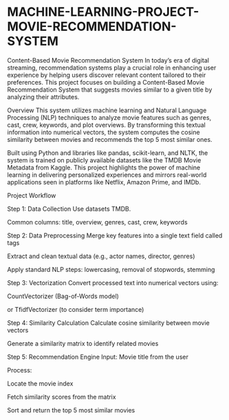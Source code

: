 # MACHINE-LEARNING-PROJECT-MOVIE-RECOMMENDATION-SYSTEM

Content-Based Movie Recommendation System
In today’s era of digital streaming, recommendation systems play a crucial role in enhancing user experience by helping users discover relevant content tailored to their preferences. This project focuses on building a Content-Based Movie Recommendation System that suggests movies similar to a given title by analyzing their attributes.

Overview
This system utilizes machine learning and Natural Language Processing (NLP) techniques to analyze movie features such as genres, cast, crew, keywords, and plot overviews. By transforming this textual information into numerical vectors, the system computes the cosine similarity between movies and recommends the top 5 most similar ones.

Built using Python and libraries like pandas, scikit-learn, and NLTK, the system is trained on publicly available datasets like the TMDB Movie Metadata from Kaggle.
This project highlights the power of machine learning in delivering personalized experiences and mirrors real-world applications seen in platforms like Netflix, Amazon Prime, and IMDb.

Project Workflow

Step 1: Data Collection
Use datasets TMDB.

Common columns: title, overview, genres, cast, crew, keywords

Step 2: Data Preprocessing
Merge key features into a single text field called tags

Extract and clean textual data (e.g., actor names, director, genres)

Apply standard NLP steps: lowercasing, removal of stopwords, stemming

Step 3: Vectorization
Convert processed text into numerical vectors using:

CountVectorizer (Bag-of-Words model)

or TfidfVectorizer (to consider term importance)

Step 4: Similarity Calculation
Calculate cosine similarity between movie vectors

Generate a similarity matrix to identify related movies

Step 5: Recommendation Engine
Input: Movie title from the user

Process:

Locate the movie index

Fetch similarity scores from the matrix

Sort and return the top 5 most similar movies
